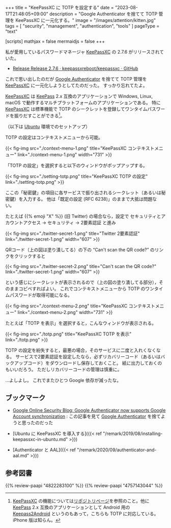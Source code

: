 +++
title = "KeePassXC に TOTP を設定する"
date =  "2023-08-17T21:48:05+09:00"
description = "Google Authenticator を捨てて TOTP 管理を KeePassXC に一元化する。"
image = "/images/attention/kitten.jpg"
tags = [ "security", "management", "authentication", "tools" ]
pageType = "text"

[scripts]
  mathjax = false
  mermaidjs = false
+++

私が愛用しているパスワードマネージャ [KeePassXC] の 2.7.6 がリリースされていた。

- [Release Release 2.7.6 · keepassxreboot/keepassxc · GitHub](https://github.com/keepassxreboot/keepassxc/releases/tag/2.7.6)

これで思い出したのだが [Google Authenticator] を捨てて TOTP 管理を [KeePassXC] に一元化しようとしてたのだった。
すっかり忘れてたよ。

[KeePassXC] は [KeePass] 2.x 互換のアプリケーションで Windows, Linux, macOS で動作するマルチプラットフォームのアプリケーションである。
特に [KeePassXC] は標準機能で TOTP のシークレットを登録してワンタイムパスワードを振りだすことができる[^kp2a]。

[^kp2a]: [KeePassXC] の機能については[リポジトリページ](https://github.com/keepassxreboot/keepassxc "keepassxreboot/keepassxc: KeePassXC is a cross-platform community-driven port of the Windows application “Keepass Password Safe”.")を参照のこと。他に [KeePass] 2.x 互換のアプリケーションとして Android 用の [Keepass2Android] というのもあって，こちらも TOTP に対応している。 iPhone 版は知らん。

（以下は [Ubuntu] 環境でのセットアップ）

TOTP の設定はコンテキストメニューから可能。

{{< fig-img src="./context-menu-1.png" title="KeePassXC コンテキストメニュー" link="./context-menu-1.png" width="731" >}}

「TOTP の設定」を選択すると以下のウィンドウがポップアップする。

{{< fig-img src="./setting-totp.png" title="KeePassXC TOTP の設定" link="./setting-totp.png" >}}

ここの「秘密鍵」の項目に各サービスで振り出されるシークレット（あるいは秘密鍵）を入力する。
他は「既定の設定 (RFC 6238)」のままで大抵は問題ない。

たとえば {{% emoji "X" %}} (旧 Twitter) の場合なら，設定で セキュリティとアカウントアクセス → セキュリティ → 2要素認証 と進み

{{< fig-img src="./twitter-secret-1.png" title="Twitter  2要素認証" link="./twitter-secret-1.png" width="607" >}}

QRコード（上の図は塗り潰してる）の下の “Can't scan the QR code?” のリンクをクリックすると

{{< fig-img src="./twitter-secret-2.png" title="Can't scan the QR code?" link="./twitter-secret-1.png" width="607" >}}

という感じにシークレットが表示されるので（上の図の塗り潰してる部分），そのままコピペすればよい。
これでコンテキストメニューから TOTP のワンタイムパスワードが取得可能になる。

{{< fig-img src="./context-menu-2.png" title="KeePassXC コンテキストメニュー" link="./context-menu-2.png" width="731" >}}

たとえば「TOTP を表示」を選択すると，こんなウィンドウが表示される。

{{< fig-img src="./totp.png" title="KeePassXC TOTP を表示" link="./totp.png" >}}

TOTP の設定を紛失すると，最悪の場合，そのサービスに二度と入れくなくなる。
サービスで2要素認証を設定したなら，必ずリカバリーコード（あるいはバックアップコード）をダウンロードし保存しておくこと。
紙に出力しておくのもいいだろう。
ただしリカバリーコードの管理は慎重に。

...よしよし。
これでまたひとつ Google 依存が減ったな。

## ブックマーク

- [Google Online Security Blog: Google Authenticator now supports Google Account synchronization](https://security.googleblog.com/2023/04/google-authenticator-now-supports.html) : この記事を見て [Google Authenticator] を捨てようと思ったのだった

- [Ubuntu に KeePassXC を導入する]({{< ref "/remark/2019/08/installing-keepassxc-in-ubuntu.md" >}})
- [Authenticator と AAL]({{< ref "/remark/2020/09/authenticator-and-aal.md" >}})

[KeePassXC]: https://keepassxc.org/ "KeePassXC Password Manager"
[Google Authenticator]: https://play.google.com/store/apps/details?id=com.google.android.apps.authenticator2 "Google Authenticator - Apps on Google Play"
[KeePass]: https://keepass.info/ "KeePass Password Safe"
[Keepass2Android]: https://play.google.com/store/apps/details?id=keepass2android.keepass2android&hl=en_US "Keepass2Android Password Safe - Apps on Google Play"
[Ubuntu]: https://www.ubuntu.com/ "The leading operating system for PCs, IoT devices, servers and the cloud | Ubuntu"

## 参考図書

{{% review-paapi "4822283100" %}} <!-- セキュリティはなぜやぶられたのか -->
{{% review-paapi "4757143044" %}} <!-- 信頼と裏切りの社会 -->
